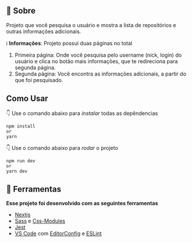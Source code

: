 ## 💁 Sobre

Projeto que você pesquisa o usuário e mostra a lista de repositórios e outras informações adicionais.

:information_source: **Informações**:  Projeto possuí duas páginas no total

 1. Primeira página: Onde você pesquisa pelo username (nick, login) do usuário e clica no botão mais informações, que te redireciona para segunda página.
 2. Segunda página: Você encontra as informações adicionais, a partir do que foi pesquisado.
 
## **Como Usar**

👇 Use o comando abaixo para *instalar* todas as depêndencias 

    npm install
    or
    yarn

 👇 Use o comando abaixo para *rodar* o projeto

    npm run dev
    or
    yarn dev


## 🔨 Ferramentas
**Esse projeto foi desenvolvido com as seguintes ferramentas**

 - [Nextjs](https://nextjs.org/)
 - [Sass](https://sass-lang.com/) e [Css-Modules](https://github.com/css-modules/css-modules)
 - [Jest](https://jestjs.io/pt-BR/)
 - [VS Code](https://code.visualstudio.com/) com [EditorConfig](https://marketplace.visualstudio.com/items?itemName=EditorConfig.EditorConfig) e [ESLint](https://marketplace.visualstudio.com/items?itemName=dbaeumer.vscode-eslint)

